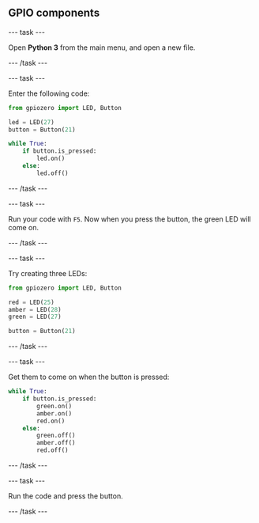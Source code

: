 ## GPIO components

--- task ---

Open **Python 3** from the main menu, and open a new file.

--- /task ---

--- task ---

Enter the following code:

```python
from gpiozero import LED, Button

led = LED(27)
button = Button(21)

while True:
    if button.is_pressed:
        led.on()
    else:
        led.off()
```

--- /task ---

--- task ---

Run your code with `F5`. Now when you press the button, the green LED will come on.

--- /task ---

--- task ---

Try creating three LEDs:

```python
from gpiozero import LED, Button

red = LED(25)
amber = LED(28)
green = LED(27)

button = Button(21)
```

--- /task ---

--- task ---

Get them to come on when the button is pressed:

```python
while True:
    if button.is_pressed:
        green.on()
        amber.on()
        red.on()
    else:
        green.off()
        amber.off()
        red.off()
```

--- /task ---

--- task ---

Run the code and press the button.

--- /task ---
